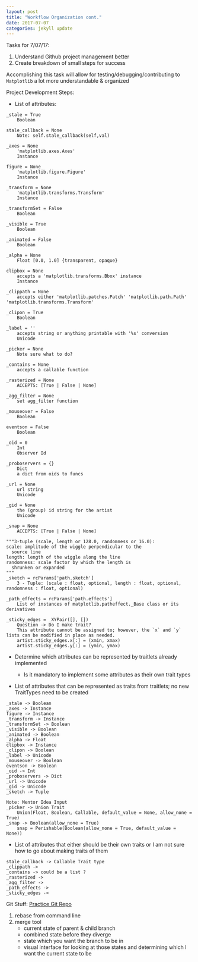 ```yaml
---
layout: post
title: "Workflow Organization cont."
date: 2017-07-07
categories: jekyll update
---
```


Tasks for 7/07/17:
1. Understand Github project management better
2. Create breakdown of small steps for success

Accomplishing this task will allow for testing/debugging/contributing to
`Matplotlib` a lot more understandable & organized


Project Development Steps:
* List of attributes: 	

~~~
_stale = True
    Boolean

stale_callback = None
    Note: self.stale_callback(self,val)

_axes = None
    'matplotlib.axes.Axes'
    Instance

figure = None
    'matplotlib.figure.Figure'
    Instance

_transform = None
    'matplotlib.transforms.Transform'
    Instance

_transformSet = False
    Boolean

_visible = True
    Boolean

_animated = False
    Boolean

_alpha = None
    Float [0.0, 1.0] {transparent, opaque}

clipbox = None
    accepts a 'matplotlib.transforms.Bbox' instance
    Instance

_clippath = None
    accepts either 'matplotlib.patches.Patch' 'matplotlib.path.Path' 'matplotlib.transforms.Transform'

_clipon = True
    Boolean

_label = ''
    accepts string or anything printable with '%s' conversion
    Unicode

_picker = None
    Note sure what to do?

_contains = None
    accepts a callable function

_rasterized = None
    ACCEPTS: [True | False | None]

_agg_filter = None
    set agg_filter function

_mouseover = False
    Boolean

eventson = False
    Boolean

_oid = 0
    Int
    Observer Id

_proboservers = {}
    Dict
    a dict from oids to funcs

_url = None
    url string
    Unicode

_gid = None
    the (group) id string for the artist
    Unicode

_snap = None
    ACCEPTS: [True | False | None]

"""3-tuple (scale, length or 128.0, randomness or 16.0):
scale: amplitude of the wiggle perpendicular to the
  source line
length: length of the wiggle along the line
randomness: scale factor by which the length is
  shrunken or expanded
"""
_sketch = rcParams['path.sketch']
    3 - Tuple: (scale : float, optional, length : float, optional, randomness : float, optional)

_path_effects = rcParams['path.effects']
    List of instances of matplotlib.patheffect._Base class or its derivatives

_sticky_edges = _XYPair([], [])
    Question -> Do I make trait?
    This attribute cannot be assigned to; however, the `x` and `y` lists can be modified in place as needed.
    artist.sticky_edges.x[:] = (xmin, xmax)
    artist.sticky_edges.y[:] = (ymin, ymax)
~~~

* Determine which attributes can be represented by traitlets already implemented
    * Is it mandatory to implement some attributes as their own trait types

* List of attributes that can be represented as traits from traitlets; no new TraitTypes need to be created

~~~
_stale -> Boolean
_axes -> Instance
figure -> Instance
_transform -> Instance
_transformSet -> Boolean
_visible -> Boolean
_animated -> Boolean
_alpha -> Float
clipbox -> Instance
_clipon -> Boolean
_label -> Unicode
_mouseover -> Boolean
eventson -> Boolean
_oid -> Int
_proboservers -> Dict
_url -> Unicode
_gid -> Unicode
_sketch -> Tuple

Note: Mentor Idea Input
_picker -> Union Trait
    Union(Float, Boolean, Callable, default_value = None, allow_none = True)
_snap -> Boolean(allow_none = True)
    snap = Perishable(Boolean(allow_none = True, default_value = None))
~~~

* List of attributes that either should be their own traits or I am not sure how to go about making traits of them

~~~
stale_callback -> Callable Trait type
_clippath ->
_contains -> could be a list ?
_rasterized ->
_agg_filter ->
_path_effects ->
_sticky_edges ->
~~~

Git Stuff:
[Practice Git Repo][pgr]
1. rebase from command line
2. merge tool
    * current state of parent & child branch
    * combined state before they diverge
    * state which you want the branch to be in
    * visual interface for looking at those states and determining which I want the current state to be

[pgr]:https://github.com/katierose1029/testing

